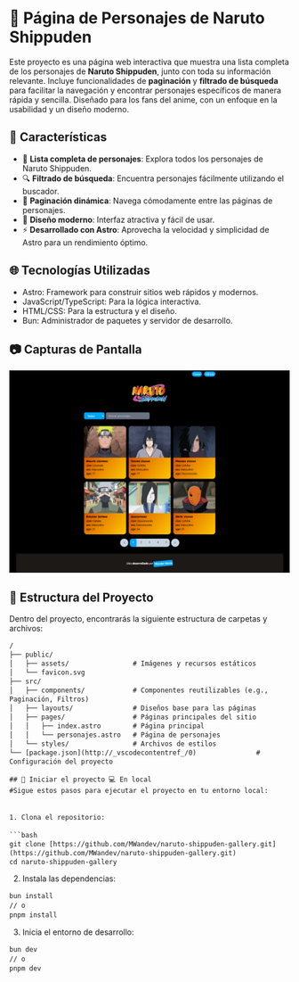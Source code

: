 # 🌟 Página de Personajes de Naruto Shippuden

Este proyecto es una página web interactiva que muestra una lista completa de los personajes de **Naruto Shippuden**, junto con toda su información relevante. Incluye funcionalidades de **paginación** y **filtrado de búsqueda** para facilitar la navegación y encontrar personajes específicos de manera rápida y sencilla. Diseñado para los fans del anime, con un enfoque en la usabilidad y un diseño moderno.

## 🚀 Características

- 📜 **Lista completa de personajes**: Explora todos los personajes de Naruto Shippuden.
- 🔍 **Filtrado de búsqueda**: Encuentra personajes fácilmente utilizando el buscador.
- 📄 **Paginación dinámica**: Navega cómodamente entre las páginas de personajes.
- 🎨 **Diseño moderno**: Interfaz atractiva y fácil de usar.
- ⚡ **Desarrollado con Astro**: Aprovecha la velocidad y simplicidad de Astro para un rendimiento óptimo.

## 🌐 Tecnologías Utilizadas

* Astro: Framework para construir sitios web rápidos y modernos.
* JavaScript/TypeScript: Para la lógica interactiva.
* HTML/CSS: Para la estructura y el diseño.
* Bun: Administrador de paquetes y servidor de desarrollo.

## 📷 Capturas de Pantalla

![Captura de la página principal](public/assets/project-capture.png)


## 📂 Estructura del Proyecto

Dentro del proyecto, encontrarás la siguiente estructura de carpetas y archivos:

```text
/
├── public/
│   ├── assets/                # Imágenes y recursos estáticos
│   └── favicon.svg
├── src/
│   ├── components/            # Componentes reutilizables (e.g., Paginación, Filtros)
│   ├── layouts/               # Diseños base para las páginas
│   ├── pages/                 # Páginas principales del sitio
│   │   ├── index.astro        # Página principal
│   │   └── personajes.astro   # Página de personajes
│   └── styles/                # Archivos de estilos
└── [package.json](http://_vscodecontentref_/0)               # Configuración del proyecto

## 🚀 Iniciar el proyecto 💻 En local
#Sigue estos pasos para ejecutar el proyecto en tu entorno local:


1. Clona el repositorio:

```bash
git clone [https://github.com/MWandev/naruto-shippuden-gallery.git](https://github.com/MWandev/naruto-shippuden-gallery.git)
cd naruto-shippuden-gallery
```

2. Instala las dependencias:

```bash
bun install
// o
pnpm install
```

3. Inicia el entorno de desarrollo:

```bash
bun dev
// o
pnpm dev
```